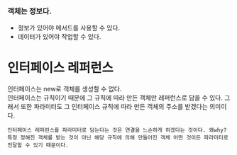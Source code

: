 ### 객체는 정보다.
- 정보가 있어야 메서드를 사용할 수 있다.
- 데이터가 있어야 작업할 수 있다. 

# 인터페이스 레퍼런스
인터페이스는 new로 객체를 생성할 수 없다.  
인터페이스는 규칙이기 때문에 그 규칙에 따라 만든 객체만 레퍼런스로 담을 수 있다. 그래서 또한 파라미터도 그 인터페이스 규칙에 따라 만든 객체의 주소를 받겠다는 의미이다.  
```
인터페이스 레퍼런스를 파라미터로 담는다는 것은 연결을 느슨하게 하겠다는 것이다. 왜why? 특정 정해진 객체를 받는 것이 아닌 해당 규칙에 의해 만들어진 객체 어떤 것이든 파라미터로 전달할 수 있기 때문이다.
```